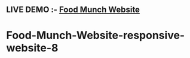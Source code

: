 ## LIVE DEMO :- <a href="https://sitefoodmunch.ccbp.tech/">Food Munch Website</a>
# Food-Munch-Website-responsive-website-8
